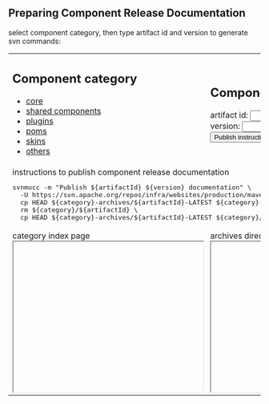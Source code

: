 ## Preparing Component Release Documentation

select component category, then type artifact id and version to generate svn commands:

<table>
<tr><td>
<h2>Component category</h2>
<ul>
<li><a href="?core">core</a></li>
<li><a href="?shared">shared components</a></li>
<li><a href="?plugins">plugins</a></li>
<li><a href="?pom">poms</a></li>
<li><a href="?skins">skins</a></li>
<li><a href="?others">others</a></li>
</ul>
 
</td><td>

<h2>Component information</h2>

artifact id: <input type="text" name="artifactId" id="artifactId"></input><br/>
version: <input type="text" name="version" id="version"></input><br/>
<button onclick="instructions()">Publish instructions</button>

</td></tr>

<tr><td colspan="2">
instructions to publish component release documentation
<pre id="svnmucc">svnmucc -m "Publish ${artifactId} ${version} documentation" \
  -U https://svn.apache.org/repos/infra/websites/production/maven/components \
  cp HEAD ${category}-archives/${artifactId}-LATEST ${category}-archives/${artifactId}-${version} \
  rm ${category}/${artifactId} \
  cp HEAD ${category}-archives/${artifactId}-LATEST ${category}/${artifactId}</pre>
</td></tr>

<tr><td>category index page<br/>
<iframe id="index-page" src="" width="100%" height="300px"></iframe>
</td>
<td>archives directory<br/>
<iframe id="archives" src="" width="100%" height="300px"></iframe>
</td>
</tr>
</table>

<script type="text/javascript"><![CDATA[
function selectCategory(index, archive) {
  indexPage.setAttribute('src', 'http://maven.apache.org/' + index);
  archives.setAttribute('src', 'http://maven.apache.org/' + archive + '?C=M;O=D');
}
var category = document.location.search.substr(1);
var indexPage = document.getElementById('index-page');
var archives = document.getElementById('archives');
if (category == "core") {
  selectCategory('docs/history.html', 'ref/');
} else if (category == "others") {
  selectCategory('', 'components/');
} else if (category != "") {
  selectCategory(category + '/', category+'-archives/');
}
var svnmuccTemplate = document.getElementById('svnmucc').innerHTML;

function escapeRegExp(string) {
    return string.replace(/([.*+?^=!:${}()|\[\]\/\\])/g, "\\$1");
}
function replaceAll(string, find, replace) {
  return string.replace(new RegExp(escapeRegExp(find), 'g'), replace);
}

function instructions() {
  var category = document.location.search.substr(1);
  var artifactId = document.getElementById('artifactId').value;
  var version = document.getElementById('version').value;
  var svnmucc = svnmuccTemplate;
  if (category == "others") {
    // category directory is based on artifactId
    svnmucc = replaceAll(svnmucc, '${category}/${artifactId}', '${artifactId}');
    category = artifactId;
  }
  if (category == "core") {
    artifactId = "Maven";
    svnmucc = svnmucc.substr(0, svnmucc.indexOf("  rm "))
    svnmucc = replaceAll(svnmucc, '${artifactId}-LATEST', '3-LATEST');
    svnmucc = replaceAll(svnmucc, '${category}-archives', 'ref');
    svnmucc = replaceAll(svnmucc, '${artifactId}-${version}', '${version}');
  }
  svnmucc = replaceAll(svnmucc, '${category}', category);
  svnmucc = replaceAll(svnmucc, '${artifactId}', artifactId);
  svnmucc = replaceAll(svnmucc, '${version}', version);
  document.getElementById('svnmucc').innerHTML = svnmucc;
}
//]]></script>

